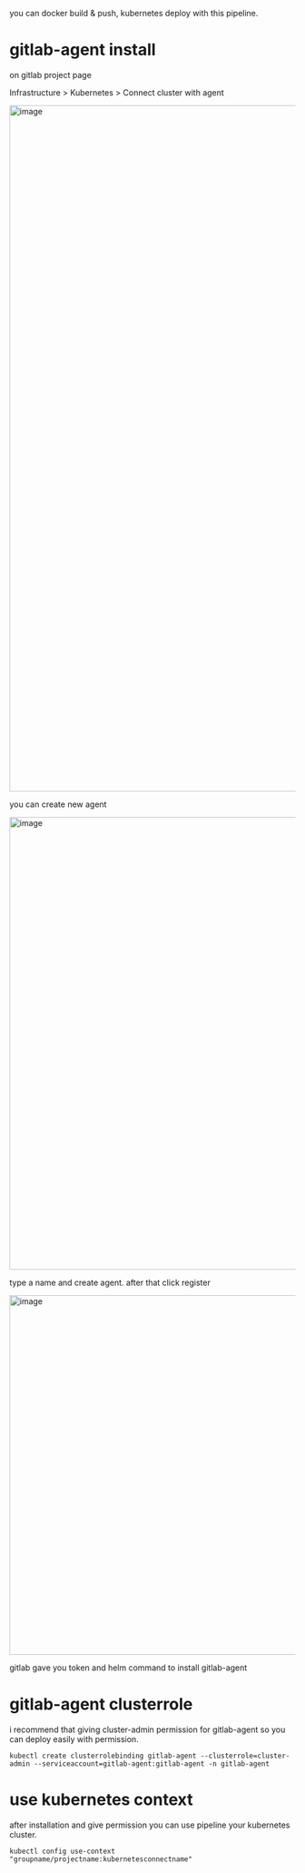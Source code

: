 you can docker build & push, kubernetes deploy with this pipeline.

# gitlab-agent install

on gitlab project page

Infrastructure > Kubernetes > Connect cluster with agent

<img width="1208" alt="image" src="https://github.com/alperen-selcuk/gitlab-cicd-gitlabagent/assets/78741582/ba5efbed-d470-4841-8a3e-5fc20d7ff8ef">

you can create new agent

<img width="797" alt="image" src="https://github.com/alperen-selcuk/gitlab-cicd-gitlabagent/assets/78741582/8723c667-e9e0-4670-a636-86559bfb8b14">

type a name and create agent. after that click register

<img width="633" alt="image" src="https://github.com/alperen-selcuk/gitlab-cicd-gitlabagent/assets/78741582/2c7ad2c2-5412-4562-92fb-79cd4e4d6552">

gitlab gave you token and helm command to install gitlab-agent

# gitlab-agent clusterrole

i recommend that giving cluster-admin permission for  gitlab-agent so you can deploy easily with permission.

```
kubectl create clusterrolebinding gitlab-agent --clusterrole=cluster-admin --serviceaccount=gitlab-agent:gitlab-agent -n gitlab-agent
```

# use kubernetes context

after installation and give permission you can use pipeline your kubernetes cluster.

```
kubectl config use-context "groupname/projectname:kubernetesconnectname"
```
